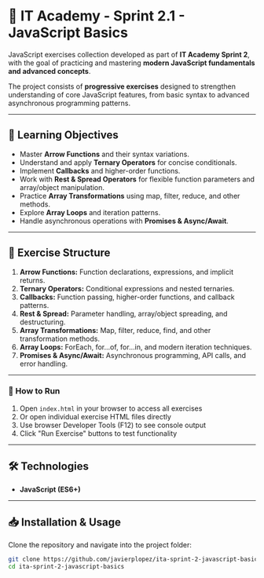 # 📑 IT Academy - Sprint 2.1 - JavaScript Basics

JavaScript exercises collection developed as part of **IT Academy Sprint 2**, with the goal of practicing and mastering **modern JavaScript fundamentals and advanced concepts**.

The project consists of **progressive exercises** designed to strengthen understanding of core JavaScript features, from basic syntax to advanced asynchronous programming patterns.

---

## 🚀 Learning Objectives
- Master **Arrow Functions** and their syntax variations.
- Understand and apply **Ternary Operators** for concise conditionals.
- Implement **Callbacks** and higher-order functions.
- Work with **Rest & Spread Operators** for flexible function parameters and array/object manipulation.
- Practice **Array Transformations** using map, filter, reduce, and other methods.
- Explore **Array Loops** and iteration patterns.
- Handle asynchronous operations with **Promises & Async/Await**.

---

## 📂 Exercise Structure
1. **Arrow Functions:** Function declarations, expressions, and implicit returns.
2. **Ternary Operators:** Conditional expressions and nested ternaries.
3. **Callbacks:** Function passing, higher-order functions, and callback patterns.
4. **Rest & Spread:** Parameter handling, array/object spreading, and destructuring.
5. **Array Transformations:** Map, filter, reduce, find, and other transformation methods.
6. **Array Loops:** ForEach, for...of, for...in, and modern iteration techniques.
7. **Promises & Async/Await:** Asynchronous programming, API calls, and error handling.

---

### 🚀 How to Run
1. Open `index.html` in your browser to access all exercises
2. Or open individual exercise HTML files directly
3. Use browser Developer Tools (F12) to see console output
4. Click "Run Exercise" buttons to test functionality

---

## 🛠️ Technologies
- **JavaScript (ES6+)**

---

## 📥 Installation & Usage

Clone the repository and navigate into the project folder:

```bash
git clone https://github.com/javierplopez/ita-sprint-2-javascript-basics.git
cd ita-sprint-2-javascript-basics
```